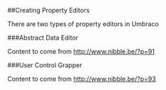 ##Creating Property Editors

There are two types of property editors in Umbraco

###Abstract Data Editor

Content to come from 
http://www.nibble.be/?p=91

###User Control Grapper

Content to come from 
http://www.nibble.be/?p=93



 